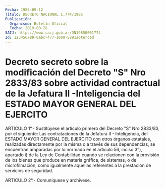 ```yaml
---
Fecha: 1985-09-12
Título: DECRETO NACIONAL 1.774/1985
Publicación:
  Organismo: Boletín Oficial
  Fecha: 2019-08-28
SAIJ: https://www.saij.gob.ar/DN19850001774
Id: 123456789-0abc-477-1000-5891soterced
---
```

# Decreto secreto sobre la modificación del Decreto "S" Nro 2833/83 sobre actividad contractual de la Jefatura II -Inteligencia del ESTADO MAYOR GENERAL DEL EJERCITO

<a id="1"></a>
ARTICULO 1°.- Sustitúyese el artículo primero del Decreto "S" Nro 2833/83, por el siguiente: Las contrataciones de la Jefatura II - Inteligencia, del ESTADO MAYOR GENERAL DEL EJERCITO con otros órganos estatales, realizadas directamente por la misma o a través de sus dependencias, se encuentran amparadas por lo normado en el artículo 56, inciso 3°), apartado i) de la Ley de Contabilidad cuando se relacionen con la provisión de los bienes que produce en materia gráfica, de sistemas, o de microfilmación, como igualmente aquellas referentes a la prestación de servicios de seguridad.

<a id="2"></a>
ARTICULO 2°.- Comuníquese y archívese.